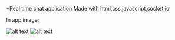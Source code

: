 *Real time chat application
Made with html,css,javascript,socket.io

In app image: 

![alt text](https://i.hizliresim.com/a13q4pc.png "In app image")
![alt text](https://i.hizliresim.com/jwpl665.png "In app image")
